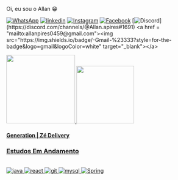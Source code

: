 Oi, eu sou o Allan 😁

[![WhatsApp](https://img.shields.io/badge/WhatsApp-25D366?style=for-the-badge&logo=whatsapp&logoColor=white)](https://wa.me/+5513974049540)
[![linkedin](https://img.shields.io/badge/LinkedIn-0077B5?style=for-the-badge&logo=linkedin&logoColor=white)](https://www.linkedin.com/in/allanpires95)
[![Instagram](https://img.shields.io/badge/Instagram-E4405F?style=for-the-badge&logo=instagram&logoColor=white)](https://www.instagram.com/allan.apires/)
[![Facebook](https://img.shields.io/badge/Facebook-1877F2?style=for-the-badge&logo=facebook&logoColor=white)](https://www.facebook.com/allan.gates1/)
[![Discord](https://img.shields.io/badge/Discord-7289DA?style=for-the-badge&logo=discord&logoColor=white")](https://discord.com/channels/@Allan.apires#1691)
  <a href = "mailto:allanpires0459@gmail.com"><img src="https://img.shields.io/badge/-Gmail-%23333?style=for-the-badge&logo=gmail&logoColor=white" target="_blank"></a>

  <a href="https://github.com/AllanPires95">
    <img height="180em" src="https://github-readme-stats.vercel.app/api?username=AllanPires95&show_icons=true&theme=dark&include_all_commits=true&count_private=true"/>
    <img height="151em" src="https://github-readme-stats.vercel.app/api/top-langs/?username=AllanPires95&layout=compact&langs_count=16&theme=dark"/>
    


<!--[![Top Langs](https://github-readme-stats.vercel.app/api/top-langs/?username=1DevMatheus)](https://github.com/anuraghazra/github-readme-stats)-->

<div>

    
#### Generation | Zé Delivery
### Estudos Em Andamento
      
<div style="display: inline_block"><br/>
    <img algin="center" alt="java" src="https://img.shields.io/badge/Java-ED8B00?style=for-the-badge&logo=java&logoColor=white" />
    <img algin="center" alt="react" src="https://img.shields.io/badge/React-20232A?style=for-the-badge&logo=react&logoColor=61DAFB" />
    <img algin="center" alt="git" src="https://img.shields.io/badge/GIT-E44C30?style=for-the-badge&logo=git&logoColor=white" />
    <img algin="center" alt="mysql" src="https://img.shields.io/badge/MySQL-00000F?style=for-the-badge&logo=mysql&logoColor=white" />
    <img algin="center" alt="Spring" src="https://img.shields.io/badge/Spring-6DB33F?style=for-the-badge&logo=spring&logoColor=white" />
  
   
          
</div>
